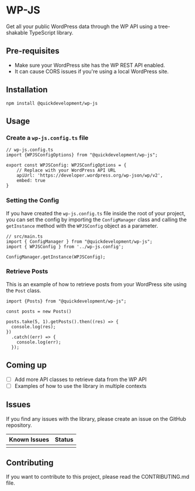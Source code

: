 # WP-JS

Get all your public WordPress data through the WP API using a tree-shakable TypeScript library.

## Pre-requisites
- Make sure your WordPress site has the WP REST API enabled.
- It can cause CORS issues if you're using a local WordPress site.

## Installation
```
npm install @quickdevelopment/wp-js
```

## Usage

### Create a `wp-js.config.ts` file
```
// wp-js.config.ts
import {WPJSConfigOptions} from "@quickdevelopment/wp-js";

export const WPJSConfig: WPJSConfigOptions = {
    // Replace with your WordPress API URL
    apiUrl: 'https://developer.wordpress.org/wp-json/wp/v2',
    embed: true
}
```

### Setting the Config
If you have created the `wp-js.config.ts` file inside the root of your project, you can set the config by importing the `ConfigManager` class and calling the `getInstance` method with the `WPJSConfig` object as a parameter.
```
// src/main.ts
import { ConfigManager } from "@quickdevelopment/wp-js";
import { WPJSConfig } from '../wp-js.config';

ConfigManager.getInstance(WPJSConfig);
```

### Retrieve Posts
This is an example of how to retrieve posts from your WordPress site using the `Post` class.
```
import {Posts} from "@quickdevelopment/wp-js";

const posts = new Posts()

posts.take(5, 1).getPosts().then((res) => {
  console.log(res);
})
  .catch((err) => {
    console.log(err);
  });
```

## Coming up
- [ ] Add more API classes to retrieve data from the WP API
- [ ] Examples of how to use the library in multiple contexts

## Issues
If you find any issues with the library, please create an issue on the GitHub repository.

| Known Issues | Status |
|--------------|--------|
|              |        |

## Contributing
If you want to contribute to this project, please read the CONTRIBUTING.md file.